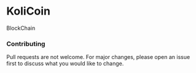 # KoliCoin
BlockChain

### Contributing
Pull requests are not welcome. For major changes, please open an issue first to discuss what you would like to change.
